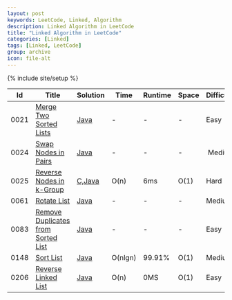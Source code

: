```yaml
---
layout: post
keywords: LeetCode, Linked, Algorithm
description: Linked Algorithm in LeetCode
title: "Linked Algorithm in LeetCode"
categories: [Linked]
tags: [Linked, LeetCode]
group: archive
icon: file-alt
---
```

{% include site/setup %}

|Id  | Title  | Solution   | Time | Runtime |  Space | Difficulty  | Catagory|
 ------------ | ------------ | ------------ | ------------ | ------------ | ------------ | ------------ | ------------
|0021|[Merge Two Sorted Lists](https://leetcode.com/problems/merge-two-sorted-lists/) | [Java](https://e.srl/leetcode-21/)  | - |-| - |  Easy |Linked|
|0024|[Swap Nodes in Pairs](https://leetcode.com/problems/swap-nodes-in-pairs/) | [Java](https://e.srl/leetcode-24/)  | - |-| - |  Medium |Linked|
|0025|[Reverse Nodes in k-Group](https://leetcode.com/problems/reverse-nodes-in-k-group) | [C,Java](https://e.srl/leetcode-25/)  | O(n) |6ms| O(1)  |  Hard |Linked|
|0061|[Rotate List](https://leetcode.com/problems/rotate-list/) | [Java](https://e.srl/leetcode-61/)  |-|-|-|  Medium |Linked|
|0083|[Remove Duplicates from Sorted List](https://leetcode.com/problems/remove-duplicates-from-sorted-list/) | [Java](https://e.srl/leetcode-83/)  |-|-|-|  Easy |Linked|
|0148|[Sort List](https://leetcode.com/problems/sort-list/) | [Java](https://e.srl/leetcode-148/)  | O(nlgn) |99.91%| O(1)  |  Medium |Linked|
|0206|[Reverse Linked List](https://leetcode.com/problems/reverse-linked-list) | [Java](https://e.srl/leetcode-206/)  | O(n) |0MS| O(1)  |  Easy |Linked|






